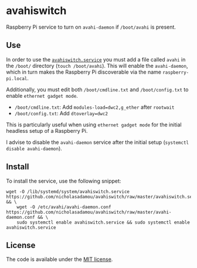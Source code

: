 # avahiswitch

Raspberry Pi service to turn on `avahi-daemon` if `/boot/avahi` is present.

## Use

In order to use the [`avahiswitch.service`](avahiswitch.service) you must add a file called `avahi` in the `/boot/` directory (`touch /boot/avahi`). This will enable the `avahi-daemon`, which in turn makes the Raspberry Pi discoverable via the name `raspberry-pi.local`.

Additionally, you must edit both `/boot/cmdline.txt` and `/boot/config.txt` to enable `ethernet gadget mode`.

*   `/boot/cmdline.txt`: Add `modules-load=dwc2,g_ether` after `rootwait`
*   `/boot/config.txt`: Add `dtoverlay=dwc2`

This is particularly useful when using `ethernet gadget mode` for the initial headless setup of a Raspberry Pi.

I advise to disable the `avahi-daemon` service after the initial setup (`systemctl disable avahi-daemon`).

## Install

To install the service, use the following snippet: 


```
wget -O /lib/systemd/system/avahiswitch.service https://github.com/nicholasadamou/avahiswitch/raw/master/avahiswitch.service && \
    wget -O /etc/avahi/avahi-daemon.conf https://github.com/nicholasadamou/avahiswitch/raw/master/avahi-daemon.conf && \ 
    sudo systemctl enable avahiswitch.service && sudo systemctl enable avahiswitch.service
```

## License

The code is available under the [MIT license](LICENSE).
